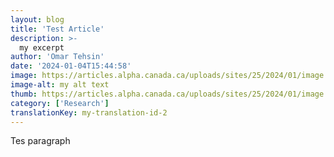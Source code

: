 ```yaml
---
layout: blog
title: 'Test Article'
description: >-
  my excerpt
author: 'Omar Tehsin'
date: '2024-01-04T15:44:58'
image: https://articles.alpha.canada.ca/uploads/sites/25/2024/01/image.png
image-alt: my alt text
thumb: https://articles.alpha.canada.ca/uploads/sites/25/2024/01/image.png
category: ['Research']
translationKey: my-translation-id-2
---
```


<p>Tes paragraph</p>